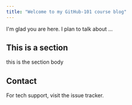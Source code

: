 ```yaml
---
title: "Welcome to my GitHub-101 course blog"
---
```


I'm glad you are here. I plan to talk about ...

## This is a section

this is the section body

## Contact

For tech support, visit the issue tracker.

